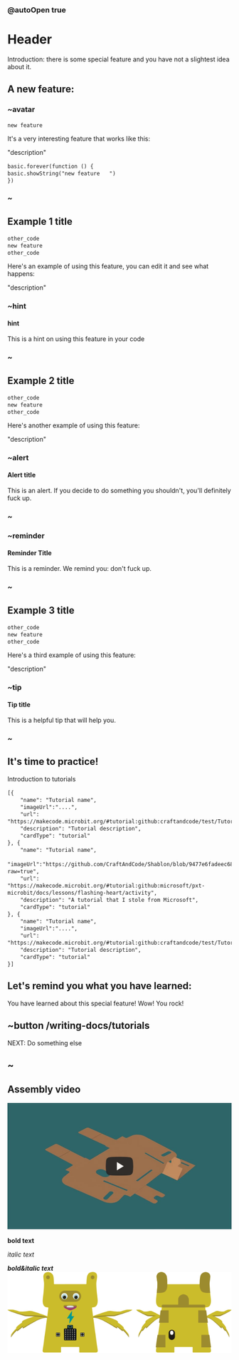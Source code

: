 ### @autoOpen true
# Header
Introduction: there is some special feature and you have not a slightest idea about it. 
    
## A new feature:
### ~avatar

```block
new feature
```
It's a very interesting feature that works like this:


"description"


```sim
basic.forever(function () {
basic.showString("new feature   ")
})
```
### ~



## Example 1 title
```blocks
other_code
new feature
other_code
```
Here's an example of using this feature, you can edit it and see what happens:

"description"
### ~hint

#### hint
This is a hint on using this feature in your code
### ~
## Example 2 title
```blocks
other_code
new feature
other_code
```
Here's another example of using this feature:

"description"
### ~alert

#### Alert title
This is an alert. If you decide to do something you shouldn't, you'll definitely fuck up.

### ~
### ~reminder

#### Reminder Title
This is a reminder. We remind you: don't fuck up.
### ~
## Example 3 title
```blocks
other_code
new feature
other_code
```
Here's a third example of using this feature:

"description"
### ~tip

#### Tip title
This is a helpful tip that will help you.
### ~
## It's time to practice!
Introduction to tutorials
```codecard
[{
    "name": "Tutorial name",
    "imageUrl":"....",
    "url": "https://makecode.microbit.org/#tutorial:github:craftandcode/test/Tutorial", 
    "description": "Tutorial description", 
    "cardType": "tutorial"
}, {
    "name": "Tutorial name",
    "imageUrl":"https://github.com/CraftAndCode/Shablon/blob/9477e6fadeec681bc0ad000c674936ada683c3d2/Smileyface.jpg?raw=true",
    "url": "https://makecode.microbit.org/#tutorial:github:microsoft/pxt-microbit/docs/lessons/flashing-heart/activity",
    "description": "A tutorial that I stole from Microsoft", 
    "cardType": "tutorial"
}, {
    "name": "Tutorial name",
    "imageUrl":"....",
    "url": "https://makecode.microbit.org/#tutorial:github:craftandcode/test/Tutorial",
    "description": "Tutorial description",  
    "cardType": "tutorial"
}]
```
## Let's remind you what you have learned:

You have learned about this special feature! Wow! You rock!

## ~button /writing-docs/tutorials

NEXT: Do something else

## ~
## Assembly video

[![Watch this video](https://github.com/CraftAndCode/Shablon/blob/25416ae91cffa5f5294b5f086ad7385e2ffa88ca/Preview.jpg?raw=true)](https://youtu.be/dcCNlAx5Dz4 "Watch this video")

**bold text**  
  
*italic text*  
  
***bold&italic text***  
![That's how I insert an image](https://raw.githubusercontent.com/CraftAndCode/Shablon/master/Petimage.svg) 
